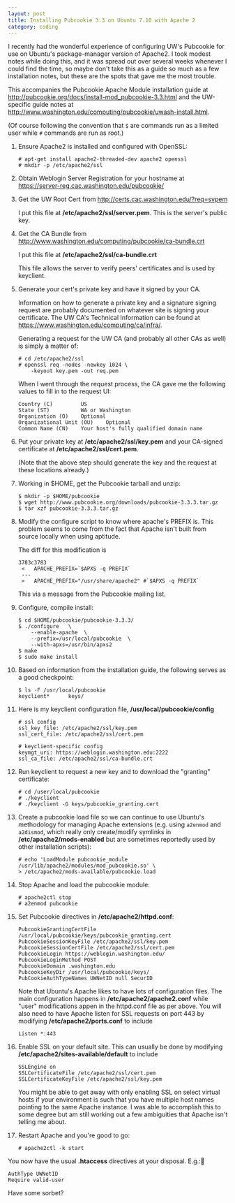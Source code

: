 ```yaml
---
layout: post
title: Installing Pubcookie 3.3 on Ubuntu 7.10 with Apache 2
category: coding
---
```


I recently had the wonderful experience of configuring UW's Pubcookie for use
on Ubuntu's package-manager version of Apache2. I took modest notes while
doing this, and it was spread out over several weeks whenever I could find the
time, so maybe don't take this as a guide so much as a few installation notes,
but these are the spots that gave me the most trouble.

This accompanies the Pubcookie Apache Module installation guide at
<http://pubcookie.org/docs/install-mod_pubcookie-3.3.html> and the UW-specific
guide notes at
<http://www.washington.edu/computing/pubcookie/uwash-install.html>.

(Of course following the convention that `$` are commands run as a limited
user while `#` commands are run as root.)

1.  Ensure Apache2 is installed and configured with OpenSSL:

        # apt-get install apache2-threaded-dev apache2 openssl
        # mkdir -p /etc/apache2/ssl


2.  Obtain Weblogin Server Registration for your hostname at
    <https://server-reg.cac.washington.edu/pubcookie/>

3.  Get the UW Root Cert from <http://certs.cac.washington.edu/?req=svpem>

    I put this file at **/etc/apache2/ssl/server.pem**. This is the server's
    public key.

4.  Get the CA Bundle from
    <http://www.washington.edu/computing/pubcookie/ca-bundle.crt>

    I put this file at **/etc/apache2/ssl/ca-bundle.crt**

    This file allows the server to verify peers' certificates and is used by
    keyclient.

5.  Generate your cert's private key and have it signed by your CA.

    Information on how to generate a private key and a signature signing
    request are probably documented on whatever site is signing your
    certificate. The UW CA's Technical Information can be found at
    <https://www.washington.edu/computing/ca/infra/>.

    Generating a request for the UW CA (and probably all other CAs as well) is
    simply a matter of:

        # cd /etc/apache2/ssl
        # openssl req -nodes -newkey 1024 \
            -keyout key.pem -out req.pem


    When I went through the request process, the CA gave me the following
    values to fill in to the request UI:

        Country (C)         US
        State (ST)          WA or Washington
        Organization (O)    Optional
        Organizational Unit (OU)    Optional
        Common Name (CN)    Your host's fully qualified domain name


6.  Put your private key at **/etc/apache2/ssl/key.pem** and your CA-signed
    certificate at **/etc/apache2/ssl/cert.pem**.

    (Note that the above step should generate the key and the request at these
    locations already.)

7.  Working in $HOME, get the Pubcookie tarball and unzip:

        $ mkdir -p $HOME/pubcookie
        $ wget http://www.pubcookie.org/downloads/pubcookie-3.3.3.tar.gz
        $ tar xzf pubcookie-3.3.3.tar.gz


8.  Modify the configure script to know where apache's PREFIX is. This problem
    seems to come from the fact that Apache isn't built from source locally
    when using aptitude.

    The diff for this modification is

        3783c3783
         <   APACHE_PREFIX=`$APXS -q PREFIX`
         ---
         >   APACHE_PREFIX="/usr/share/apache2" #`$APXS -q PREFIX`


    This via a message from the Pubcookie mailing list.

9.  Configure, compile install:

        $ cd $HOME/pubcookie/pubcookie-3.3.3/
        $ ./configure   \
            --enable-apache  \
            --prefix=/usr/local/pubcookie  \
            --with-apxs=/usr/bin/apxs2
        $ make
        $ sudo make install


10. Based on information from the installation guide, the following serves as
    a good checkpoint:

        $ ls -F /usr/local/pubcookie
        keyclient*      keys/


11. Here is my keyclient configuration file, **/usr/local/pubcookie/config**

        # ssl config
        ssl_key_file: /etc/apache2/ssl/key.pem
        ssl_cert_file: /etc/apache2/ssl/cert.pem

        # keyclient-specific config
        keymgt_uri: https://weblogin.washington.edu:2222
        ssl_ca_file: /etc/apache2/ssl/ca-bundle.crt


12. Run keyclient to request a new key and to download the "granting"
    certificate:

        # cd /user/local/pubcookie
        # ./keyclient
        # ./keyclient -G keys/pubcookie_granting.cert


13. Create a pubcookie load file so we can continue to use Ubuntu's
    methodology for managing Apache extensions (e.g. using `a2enmod` and
    `a2dismod`, which really only create/modify symlinks in
    **/etc/apache2/mods-enabled** but are sometimes reportedly used by other
    installation scripts):

        # echo 'LoadModule pubcookie_module /usr/lib/apache2/modules/mod_pubcookie.so' \
        > /etc/apache2/mods-available/pubcookie.load


14. Stop Apache and load the pubcookie module:

        # apache2ctl stop
        # a2enmod pubcookie


15. Set Pubcookie directives in **/etc/apache2/httpd.conf**:

        PubcookieGrantingCertFile /usr/local/pubcookie/keys/pubcookie_granting.cert
        PubcookieSessionKeyFile /etc/apache2/ssl/key.pem
        PubcookieSessionCertFile /etc/apache2/ssl/cert.pem
        PubcookieLogin https://weblogin.washington.edu/
        PubcookieLoginMethod POST
        PubcookieDomain .washington.edu
        PubcookieKeyDir /usr/local/pubcookie/keys/
        PubCookieAuthTypeNames UWNetID null SecurID


    Note that Ubuntu's Apache likes to have lots of configuration files. The
    main configuration happens in **/etc/apache2/apache2.conf** while "user"
    modifications appen in the httpd.conf file as per above. You will also
    need to have Apache listen for SSL requests on port 443 by modifying
    **/etc/apache2/ports.conf** to include

        Listen *:443


16. Enable SSL on your default site. This can usually be done by modifying
    **/etc/apache2/sites-available/default** to include

        SSLEngine on
        SSLCertificateFile /etc/apache2/ssl/cert.pem
        SSLCertificateKeyFile /etc/apache2/ssl/key.pem


    You might be able to get away with only enabling SSL on select virtual
    hosts if your environment is such that you have multiple host names
    pointing to the same Apache instance. I was able to accomplish this to
    some degree but am still working out a few ambiguities that Apache isn't
    telling me about.

17. Restart Apache and you're good to go:

        # apache2ctl -k start


You now have the usual **.htaccess** directives at your disposal. E.g.:

    AuthType UWNetID
    Require valid-user


Have some sorbet?